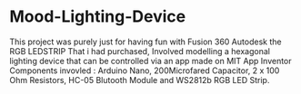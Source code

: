 # Mood-Lighting-Device
This project was purely just for having fun with Fusion 360 Autodesk the RGB LEDSTRIP That i had purchased, Involved modelling a hexagonal lighting device that can be controlled via an app made on MIT App Inventor
Components invovled : Arduino Nano, 200Microfared Capacitor, 2 x 100 Ohm Resistors, HC-05 Blutooth Module and WS2812b RGB LED Strip.
